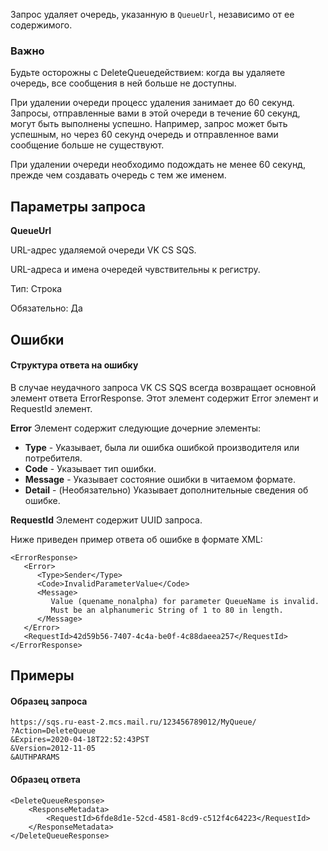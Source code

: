 Запрос удаляет очередь, указанную в `QueueUrl`, независимо от ее содержимого. 

### Важно 

Будьте осторожны с DeleteQueueдействием: когда вы удаляете очередь, все сообщения в ней больше не доступны.

При удалении очереди процесс удаления занимает до 60 секунд. Запросы, отправленные вами в этой очереди в течение 60 секунд, могут быть выполнены успешно. Например, запрос может быть успешным, но через 60 секунд очередь и отправленное вами сообщение больше не существуют.

При удалении очереди необходимо подождать не менее 60 секунд, прежде чем создавать очередь с тем же именем.

Параметры запроса
-----------------

**QueueUrl**

URL-адрес удаляемой очереди VK CS SQS.

URL-адреса и имена очередей чувствительны к регистру.

Тип: Строка

Обязательно: Да

Ошибки
------

#### Структура ответа на ошибку

В случае неудачного запроса VK CS SQS всегда возвращает основной элемент ответа ErrorResponse. Этот элемент содержит Error элемент и RequestId элемент.

**Error** Элемент содержит следующие дочерние элементы:

*   **Type** \- Указывает, была ли ошибка ошибкой производителя или потребителя.
*   **Code** \- Указывает тип ошибки.
*   **Message** \- Указывает состояние ошибки в читаемом формате.
*   **Detail** \- (Необязательно) Указывает дополнительные сведения об ошибке.

**RequestId** Элемент содержит UUID запроса.

Ниже приведен пример ответа об ошибке в формате XML:

```
<ErrorResponse>
   <Error>
      <Type>Sender</Type>
      <Code>InvalidParameterValue</Code>
      <Message>
         Value (quename_nonalpha) for parameter QueueName is invalid.
         Must be an alphanumeric String of 1 to 80 in length.
      </Message>
   </Error>
   <RequestId>42d59b56-7407-4c4a-be0f-4c88daeea257</RequestId>
</ErrorResponse>
```

Примеры
-------

#### Образец запроса

```
https://sqs.ru-east-2.mcs.mail.ru/123456789012/MyQueue/
?Action=DeleteQueue
&Expires=2020-04-18T22:52:43PST
&Version=2012-11-05
&AUTHPARAMS
```

#### Образец ответа

```
<DeleteQueueResponse>
    <ResponseMetadata>
        <RequestId>6fde8d1e-52cd-4581-8cd9-c512f4c64223</RequestId>
    </ResponseMetadata>
</DeleteQueueResponse>
```
